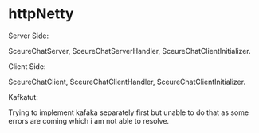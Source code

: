 # httpNetty

Server Side:

SceureChatServer, 
SceureChatServerHandler, 
SceureChatClientInitializer.


Client Side:

SceureChatClient, 
SceureChatClientHandler, 
SceureChatClientInitializer. 


Kafkatut:

Trying to implement kafaka separately first but unable to do that as some errors are coming which i am not able to resolve.

